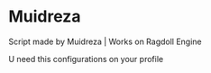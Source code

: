 # Muidreza
Script made by Muidreza | Works on Ragdoll Engine


U need this configurations on your profile 


